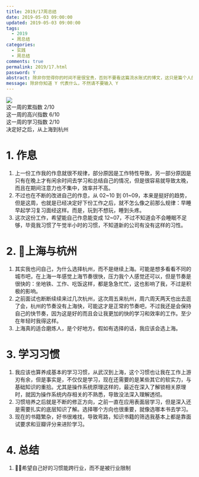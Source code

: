 ```yaml
---
title: 2019/17周总结
date: 2019-05-03 09:00:00
updated: 2019-05-03 09:00:00
tags:
  - 2019
  - 周总结
categories: 
  - 实践
  - 周总结
comments: true
permalink: 2019/17.html  
password: Y
abstract: 除非你觉得你的时间不是很宝贵，否则不要看这篇流水账式的博文，这只是篇个人的工作的学习一个总结而已，没有包含任何的技术细节
message: 除非你知道 Y 代表什么，不然请不要输入 Y
---
```


![][0]  
这一周的累指数 2/10  
这一周的高兴指数 6/10   
这一周的学习指数 2/10  
决定好之后，从上海到杭州

<!--more-->

# 1. 作息

1. 上一份工作我的作息就很不规律，部分原因是工作特性导致，另一部分原因是只有在晚上才有闲余时间去学习和总结自己的情况，但是很容易就导致太晚，而且在期间注意力也不集中，效率并不高。
2. 不过也在不断的改进自己的作息，从 02~10 到 01~09，本来是挺好的趋势，但是这周，也就是已经决定好下份工作之后，就不怎么像之前那么规律：早睡早起学习复习面经这样。而是，玩到不想玩，睡到头疼。
3. 这次这份工作，希望能自己作息能变成 12~07，不过不知道会不会睡眠不足够，毕竟我习惯了午觉半小时的习惯，不知道新的公司有没有这样的习性。

# 2. 上海与杭州

1. 其实我也问自己，为什么选择杭州，而不是继续上海。可能是想多看看不同的城市吧，在上海一年感觉上海节奏很快，压力我个人感觉还可以，但是节奏是很快的：坐地铁、工作、吃饭这样，都是急急忙忙，这也影响了我，不过是积极的影响。
2. 之前面试也断断续续来过几次杭州，这次周五来杭州，周六周天两天也出去逛了会，杭州的节奏没有上海快，可能这才是正常的节奏吧，不过我还是会保持自己的快节奏，因为这是好的而且会让我更加的快的学习和效率的工作。至少在年轻时我得这样。
3. 上海真的适合磨炼人，是个好地方。假如有选择的话，我应该会选上海。

# 3. 学习习惯

1. 我应该也算养成基本的学习习惯，从武汉到上海，这个习惯也让我在工作上游刃有余，但是事实是，不仅仅是学习，现在还需要的是某些其它的软实力，与基础知识的重拾。尤其是操作系统原理这样的，最近在深入了解锁相关原理时，就因为操作系统内存相关的不熟悉，导致没法深入理解透彻。
2. 习惯培养之后就是不断的修正方向，之前一直在应用表面层学习，但是深入还是需要扎实的底层知识了解。选择哪个方向也很重要，就像选哪本书去学习。
3. 现在的书籍繁杂，好书很难找，导致弯路，知识书籍的筛选我基本上都是靠面试要求和豆瓣评分来进阶学习。

# 4. 总结

1. 希望自己好的习惯能跨行业，而不是被行业限制

[0]: https://leran2deeplearnjavawebtech.oss-cn-beijing.aliyuncs.com/background/2019-04-29%E8%88%AA%E6%8B%8D%E9%9D%92%E5%B2%9B.jpg